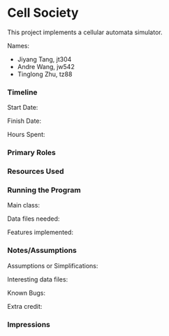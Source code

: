 Cell Society
====

This project implements a cellular automata simulator.

Names:

- Jiyang Tang, jt304
- Andre Wang, jw542
- Tinglong Zhu, tz88

### Timeline

Start Date: 

Finish Date: 

Hours Spent:

### Primary Roles


### Resources Used


### Running the Program

Main class:

Data files needed: 

Features implemented:



### Notes/Assumptions

Assumptions or Simplifications:

Interesting data files:

Known Bugs:

Extra credit:


### Impressions

